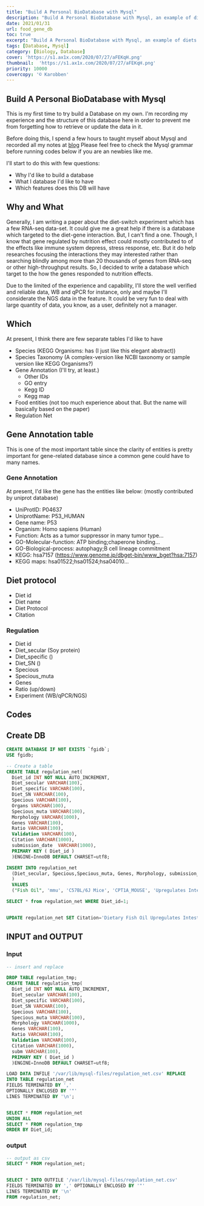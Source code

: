 ```yaml
---
title: "Build A Personal BioDatabase with Mysql"
description: "Build A Personal BioDatabase with Mysql, an example of diets and gene interaction database"
date: 2021/01/31
url: food_gene_db
toc: true
excerpt: "Build A Personal BioDatabase with Mysql, an example of diets and gene interaction database"
tags: [Database, Mysql]
category: [Biology, Database]
cover: 'https://s1.ax1x.com/2020/07/27/aFEKqH.png'
thumbnail:  'https://s1.ax1x.com/2020/07/27/aFEKqH.png'
priority: 10000
covercopy: '© Karobben'
---
```


## Build A Personal BioDatabase with Mysql

This is my first time to try build a Database on my own.
I'm recording my experience and the structure of this database here in order to prevent me from forgetting how to retrieve or update the data in it.

Before doing this, I spend a few hours to taught myself about Mysql and recorded all my notes at [blog](https://karobben.github.io/2021/01/31/Linux/mysql)
Please feel free to check the Mysql grammar before running codes below if you are an newbies like me.

I'll start to do this with few questions:
- Why I'd like to build a database
- What I database I'd like to have
- Which features does this DB will have

## Why and What
Generally, I am writing a paper about the diet-switch experiment which has a few RNA-seq data-set.
It could give me a great help if there is a database which targeted to the diet-gene interaction.
But, I can't find a one.
Though, I know that gene regulated by nutrition effect could mostly contributed to of the effects like immune system depress, stress response, etc. But it do help researches focusing the interactions they may interested rather than searching blindly among more than 20 thousands of genes from RNA-seq or other high-throughput results.
So, I decided to write a database which target to the how the genes responded to nutrition effects.

Due to the limited of the experience and capability, I'll store the well verified and reliable data, WB and qPCR for instance, only and maybe I'll considerate the NGS data in the feature. It could be very fun to deal with large quantity of data, you know, as a user, definitely not a manager.

## Which

At present, I think there are few separate tables I'd like to have
- Species (KEGG Organisms: has (I just like this elegant abstract))
- Species Taxonomy (A complex-version like NCBI taxonomy or sample version like KEGG Organisms?)
- Gene Annotation (I'll try, at least.)
  - Other IDs
  - GO entry
  - Kegg ID
  - Kegg map
- Food entities (not too much experience about that. But the name will basically based on the paper)
- Regulation Net

## Gene Annotation table
This is one of the most important table since the clarity of entities is pretty important for gene-related database since a common gene could have to many names.

### Gene Annotation
At present, I'd like the gene has the entities like below: (mostly contributed by uniprot database)
- UniProtID:      P04637
- UniprotName:    P53_HUMAN
- Gene name:      P53
- Organism:       Homo sapiens (Human)
- Function:       Acts as a tumor suppressor in many tumor type...
- GO-Molecular-function: ATP binding;chaperone binding...
- GO-Biological-process: autophagy;B cell lineage commitment
- KEGG:           hsa7157 (https://www.genome.jp/dbget-bin/www_bget?hsa:7157)
- KEGG maps:      hsa01522;hsa01524;hsa04010...

## Diet protocol
- Diet id
- Diet name
- Diet Protocol
- Citation

### Regulation
- Diet id
- Diet_secular (Soy protein)
- Diet_specific ()
- Diet_SN ()
- Specious
- Specious_muta
- Genes
- Ratio (up/down)
- Experiment (WB/qPCR/NGS)


## Codes

## Create DB
```sql
CREATE DATABASE IF NOT EXISTS `fgidb`;
USE fgidb;

-- Create a table
CREATE TABLE regulation_net(
  Diet_id INT NOT NULL AUTO_INCREMENT,
  Diet_secular VARCHAR(100),
  Diet_specific VARCHAR(100),
  Diet_SN VARCHAR(100),
  Specious VARCHAR(100),
  Organs VARCHAR(100),
  Specious_muta VARCHAR(100),
  Morphology VARCHAR(1000),
  Genes VARCHAR(100),
  Ratio VARCHAR(100),
  Validation VARCHAR(100),
  Citation VARCHAR(1000),
  submission_date  VARCHAR(1000),
  PRIMARY KEY ( Diet_id )
  )ENGINE=InnoDB DEFAULT CHARSET=utf8;

INSERT INTO regulation_net
  (Diet_secular, Specious,Specious_muta, Genes, Morphology, submission_date
  )
  VALUES
  ("Fish Oil", 'mmu', 'C57BL/6J Mice', 'CPT1A_MOUSE', 'Upregulates Intestinal Lipid Metabolism; Reduces Body Weight Gain' , NOW());

SELECT * from regulation_net WHERE Diet_id=1;


UPDATE regulation_net SET Citation='Dietary Fish Oil Upregulates Intestinal Lipid Metabolism and Reduces Body Weight Gain in C57BL/6J Mice' WHERE Diet_id=1;
```

## INPUT and OUTPUT
### Input
```sql
-- insert and replace

DROP TABLE regulation_tmp;
CREATE TABLE regulation_tmp(
  Diet_id INT NOT NULL AUTO_INCREMENT,
  Diet_secular VARCHAR(100),
  Diet_specific VARCHAR(100),
  Diet_SN VARCHAR(100),
  Specious VARCHAR(100),
  Specious_muta VARCHAR(100),
  Morphology VARCHAR(1000),
  Genes VARCHAR(100),
  Ratio VARCHAR(100),
  Validation VARCHAR(100),
  Citation VARCHAR(1000),
  subm VARCHAR(100),
  PRIMARY KEY ( Diet_id )
  )ENGINE=InnoDB DEFAULT CHARSET=utf8;

LOAD DATA INFILE '/var/lib/mysql-files/regulation_net.csv' REPLACE
INTO TABLE regulation_net
FIELDS TERMINATED BY ','
OPTIONALLY ENCLOSED BY '"'
LINES TERMINATED BY '\n';


SELECT * FROM regulation_net
UNION ALL
SELECT * FROM regulation_tmp
ORDER BY Diet_id;

```

### output

```sql
-- output as csv
SELECT * FROM regulation_net;


SELECT * INTO OUTFILE '/var/lib/mysql-files/regulation_net.csv'
FIELDS TERMINATED BY ',' OPTIONALLY ENCLOSED BY '"'
LINES TERMINATED BY '\n'
FROM regulation_net;
```
